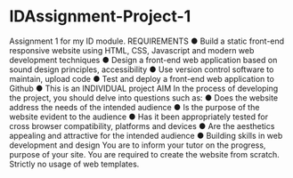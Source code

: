 # IDAssignment-Project-1
Assignment 1 for my ID module.
REQUIREMENTS
● Build a static front-end responsive website using HTML, CSS, Javascript and modern
web development techniques
● Design a front-end web application based on sound design principles, accessibility
● Use version control software to maintain, upload code
● Test and deploy a front-end web application to Github
● This is an INDIVIDUAL project
AIM
In the process of developing the project, you should delve into questions such as:
● Does the website address the needs of the intended audience
● Is the purpose of the website evident to the audience
● Has it been appropriately tested for cross browser compatibility, platforms and
devices
● Are the aesthetics appealing and attractive for the intended audience
● Building skills in web development and design
You are to inform your tutor on the progress, purpose of your site.
You are required to create the website from scratch.
Strictly no usage of web templates.

